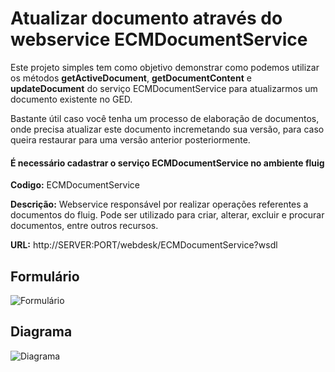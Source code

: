 # Atualizar documento através do webservice ECMDocumentService

Este projeto simples tem como objetivo demonstrar como podemos utilizar os métodos **getActiveDocument**, **getDocumentContent** e **updateDocument** do serviço ECMDocumentService para atualizarmos um documento existente no GED.

Bastante útil caso você tenha um processo de elaboração de documentos, onde precisa atualizar este documento incremetando sua versão, para caso queira restaurar para uma versão anterior posteriormente.

#### É necessário cadastrar o serviço ECMDocumentService no ambiente fluig

**Codigo:** ECMDocumentService

**Descrição:** Webservice responsável por realizar operações referentes a documentos do fluig. Pode ser utilizado para criar, alterar, excluir e procurar documentos, entre outros recursos.

**URL:** http://SERVER:PORT/webdesk/ECMDocumentService?wsdl

## Formulário

![Formulário](https://github.com/sergiomachadosilva/fluig-utils/blob/main/projetos/AtualizarDocumento/formulario.png)

## Diagrama

![Diagrama](https://github.com/sergiomachadosilva/fluig-utils/blob/main/projetos/AtualizarDocumento/diagrama.png)
